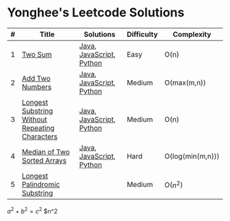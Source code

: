 # Yonghee's Leetcode Solutions

| # |                     Title                   |                                    Solutions                                     | Difficulty | Complexity |
|---|---------------------------------------------|----------------------------------------------------------------------------------|------------|------------|
| 1 | [Two Sum](https://leetcode.com/problems/two-sum/) | [Java](https://github.com/Yonghee9106/leetcode-solutions/blob/main/Java/0001_Two_Sum.java), [JavaScript](https://github.com/Yonghee9106/leetcode-solutions/blob/main/JavaScript/0001_Two_Sum.js), [Python](https://github.com/Yonghee9106/leetcode-solutions/blob/main/Python/0001_Two_Sum.py) | Easy | O(n) |
| 2 | [Add Two Numbers](https://leetcode.com/problems/add-two-numbers/) | [Java](https://github.com/Yonghee9106/leetcode-solutions/blob/main/Java/0002_Add_Two_Numbers.java), [JavaScript](https://github.com/Yonghee9106/leetcode-solutions/blob/main/JavaScript/0002_Add_Two_Numbers.js), [Python](https://github.com/Yonghee9106/leetcode-solutions/blob/main/Python/0002_Add_Two_Numbers.py) | Medium | O(max(m,n)) |
| 3 | [Longest Substring Without Repeating Characters](https://leetcode.com/problems/longest-substring-without-repeating-characters/) | [Java](https://github.com/Yonghee9106/leetcode-solutions/blob/main/Java/0003_Longest_Substring_Without_Repeating_Characters.java), [JavaScript](https://github.com/Yonghee9106/leetcode-solutions/blob/main/JavaScript/0003_Longest_Substring_Without_Repeating_Characters.js), [Python](https://github.com/Yonghee9106/leetcode-solutions/blob/main/Python/0003_Longest_Substring_Without_Repeating_Characters.py) | Medium | O(n) |
| 4 | [Median of Two Sorted Arrays](https://leetcode.com/problems/median-of-two-sorted-arrays/) | [Java](https://github.com/Yonghee9106/leetcode-solutions/blob/main/Java/0004_Median_of_Two_Sorted_Arrays.java), [JavaScript](https://github.com/Yonghee9106/leetcode-solutions/blob/main/JavaScript/0004_Median_of_Two_Sorted_Arrays.js), [Python](https://github.com/Yonghee9106/leetcode-solutions/blob/main/Python/0004_Median_of_Two_Sorted_Arrays.py) | Hard | O(log(min(m,n))) |
| 5 | [Longest Palindromic Substring](https://leetcode.com/problems/longest-palindromic-substring/) | | Medium | O($n^2$) |
$a^2 + b^2 = c^2$
$n^2
